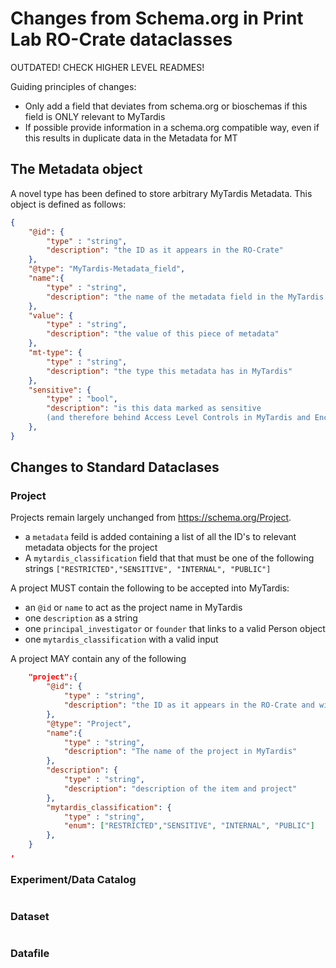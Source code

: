 # Changes from Schema.org in Print Lab RO-Crate dataclasses

OUTDATED! CHECK HIGHER LEVEL READMES!

Guiding principles of changes:

- Only add a field that deviates from schema.org or bioschemas if this field is ONLY relevant to MyTardis
- If possible provide information in a schema.org compatible way, even if this results in duplicate data in the Metadata for MT

## The Metadata object

A novel type has been defined to store arbitrary MyTardis Metadata.
This object is defined as follows:
```json
{
    "@id": {
        "type" : "string",
        "description": "the ID as it appears in the RO-Crate"
    },
    "@type": "MyTardis-Metadata_field",
    "name":{
        "type" : "string",
        "description": "the name of the metadata field in the MyTardis Schema"
    },
    "value": {
        "type" : "string",
        "description": "the value of this piece of metadata"
    },
    "mt-type": {
        "type" : "string",
        "description": "the type this metadata has in MyTardis"
    },
    "sensitive": {
        "type" : "bool",
        "description": "is this data marked as sensitive
        (and therefore behind Access Level Controls in MyTardis and Encrypted in the RO-Crate)"
    },
}
```
## Changes to Standard Dataclases
### Project
Projects remain largely unchanged from https://schema.org/Project.
* a `metadata` feild is added containing a list of all the ID's to relevant metadata objects for the project
* A `mytardis_classification` field that that must be one of the following strings `["RESTRICTED","SENSITIVE", "INTERNAL", "PUBLIC"]`

A project MUST contain the following to be accepted into MyTardis:

* an `@id` or `name` to act as the project name in MyTardis
* one `description` as a string
* one `principal_investigator` or `founder` that links to a valid Person object
* one `mytardis_classification` with a valid input

A project MAY contain any of the following


```json
    "project":{
        "@id": {
            "type" : "string",
            "description": "the ID as it appears in the RO-Crate and will be used to name the project in My Tardis"
        },
        "@type": "Project",
        "name":{
            "type" : "string",
            "description": "The name of the project in MyTardis"
        },
        "description": {
            "type" : "string",
            "description": "description of the item and project"
        },
        "mytardis_classification": {
            "type" : "string",
            "enum": ["RESTRICTED","SENSITIVE", "INTERNAL", "PUBLIC"]
        },
    }
,
```

### Experiment/Data Catalog

```
```

### Dataset

```
```

### Datafile

```
```